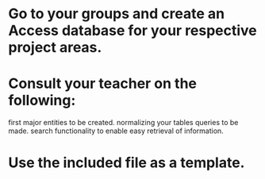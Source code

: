 # Go to your groups and create an Access database for your respective project areas.
# Consult your teacher on the following:
first major entities to be created.
normalizing your tables
queries to be made.
search functionality to enable easy retrieval of information.
# Use the included file as a template.
